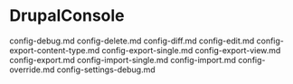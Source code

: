 # DrupalConsole

config-debug.md
config-delete.md
config-diff.md
config-edit.md
config-export-content-type.md
config-export-single.md
config-export-view.md
config-export.md
config-import-single.md
config-import.md
config-override.md
config-settings-debug.md
